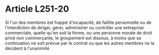# Article L251-20

Si l'un des membres est frappé d'incapacité, de faillite personnelle ou de l'interdiction de diriger, gérer, administrer ou contrôler une entreprise commerciale, quelle qu'en soit la forme, ou une personne morale de droit privé non commerçante, le groupement est dissous, à moins que sa continuation ne soit prévue par le contrat ou que les autres membres ne la décident à l'unanimité.
